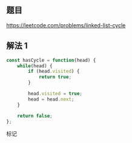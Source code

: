 ## 题目

https://leetcode.com/problems/linked-list-cycle

## 解法 1

```js
const hasCycle = function(head) {
    while(head) {
        if (head.visited) {
            return true;
        }

        head.visited = true;
        head = head.next;
    }

    return false;
};
```

标记